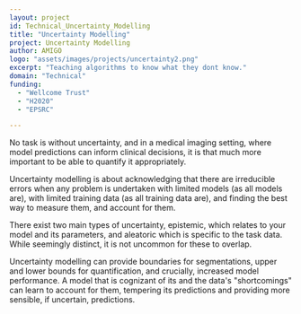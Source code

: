 ```yaml
---
layout: project
id: Technical_Uncertainty_Modelling
title: "Uncertainty Modelling"
project: Uncertainty Modelling
author: AMIGO
logo: "assets/images/projects/uncertainty2.png"
excerpt: "Teaching algorithms to know what they dont know."
domain: "Technical"
funding:
  - "Wellcome Trust"
  - "H2020"
  - "EPSRC"

---
```

No task is without uncertainty, and in a medical imaging setting, where model predictions can inform clinical decisions, it is that much more important to be able to quantify it appropriately.  

Uncertainty modelling is about acknowledging that there are irreducible errors when any problem is undertaken with limited models (as all models are), with limited training data (as all training data are), and finding the best way to measure them, and account for them.

There exist two main types of uncertainty, epistemic, which relates to your model and its parameters, and aleatoric which is specific to the task data. While seemingly distinct, it is not uncommon for these to overlap.

Uncertainty modelling can provide boundaries for segmentations, upper and lower bounds for quantification, and crucially, increased model performance. A model that is cognizant of its and the data's "shortcomings" can learn to account for them, tempering its predictions and providing more sensible, if uncertain, predictions.
